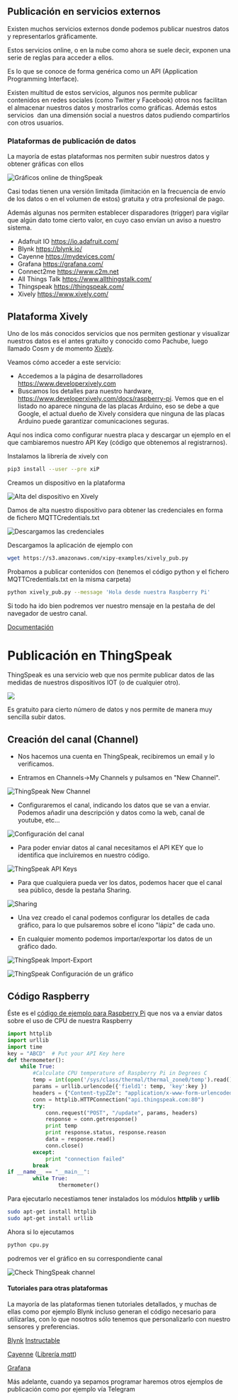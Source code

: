 ## Publicación en servicios externos

Existen muchos servicios externos donde podemos publicar nuestros datos y representarlos gráficamente.

Estos servicios online, o en la nube como ahora se suele decir, exponen una serie de reglas para acceder a ellos.

Es lo que se conoce de forma genérica como un API (Application Programming Interface). 

Existen multitud de estos servicios, algunos nos permite publicar contenidos en redes sociales (como Twitter y Facebook) otros nos facilitan el almacenar nuestros datos y mostrarlos como gráficas. Además estos servicios  dan una dimensión social a nuestros datos pudiendo compartirlos con otros usuarios.


### Plataformas de publicación de datos

La mayoría de estas plataformas nos permiten subir nuestros datos y obtener gráficas con ellos

![Gráficos online de thingSpeak](./images/TS_ML_Cropped_Visulaization_11001.png)

Casi todas tienen una versión limitada (limitación en la frecuencia de envío de los datos o en el volumen de estos) gratuita y otra profesional de pago.

Además algunas nos permiten establecer disparadores (trigger) para vigilar que algún dato tome cierto valor, en cuyo caso envían un aviso a nuestro sistema.

* Adafruit IO https://io.adafruit.com/
* Blynk  https://blynk.io/
* Cayenne https://mydevices.com/ 
* Grafana https://grafana.com/
* Connect2me https://www.c2m.net
* All Things Talk https://www.allthingstalk.com/
* Thingspeak https://thingspeak.com/
* Xively https://www.xively.com/


## Plataforma Xively

Uno de los más conocidos servicios que nos permiten gestionar y visualizar nuestros datos es el antes gratuito y conocido como Pachube, luego llamado Cosm y de momento [Xively](https://xively.com/).

Veamos cómo acceder a este servicio:

* Accedemos a la página de desarrolladores https://www.developerxively.com
* Buscamos los detalles para nuestro hardware, https://www.developerxively.com/docs/raspberry-pi. Vemos que en el listado no aparece ninguna de las placas Arduino, eso se debe a que Google, el actual dueño de Xively considera que ninguna de las placas Arduino puede garantizar comunicaciones seguras.

Aquí nos indica como configurar nuestra placa y descargar un ejemplo en el que cambiaremos nuestro API Key (código que obtenemos al registrarnos).

Instalamos la librería de xively con
```sh
pip3 install --user --pre xiP
```

Creamos un dispositivo en la plataforma 

![Alta del dispositivo en Xively](./images/637e385-XMA-raspberryPi-create-device-001.jpg)

Damos de alta nuestro dispositivo para obtener las credenciales en forma de fichero MQTTCredentials.txt 

![Descargamos las credenciales](./images/6b02bf3-XMA-raspberryPi-device-get-password-001.jpg)

Descargamos la aplicación de ejemplo con
```sh
wget https://s3.amazonaws.com/xipy-examples/xively_pub.py
```

Probamos a publicar contenidos con (tenemos el código python y el fichero MQTTCredentials.txt en la misma carpeta)

```sh
python xively_pub.py --message 'Hola desde nuestra Raspberry Pi'
```

Si todo ha ido bien podremos ver nuestro mensaje en la pestaña de del navegador de uestro canal.

[Documentación](https://www.developerxively.com/docs/raspberry-pi#create-a-device-template)

# Publicación en ThingSpeak

ThingSpeak es una servicio web que nos permite publicar datos de las medidas de nuestros dispositivos IOT (o de cualquier otro).

![](./images/ThingSpeak1.png)

Es gratuito para cierto número de datos y nos permite de manera muy sencilla subir datos.

## Creación del canal (Channel)

* Nos hacemos una cuenta en ThingSpeak, recibiremos un email y lo verificamos.

* Entramos en Channels->My Channels y pulsamos en "New Channel".

![ThingSpeak New Channel](./images/ThingSpeakNewChannel.png)

* Configuraremos el canal, indicando los datos que se van a enviar. Podemos añadir una descripción y datos como la web, canal de youtube, etc...

![Configuración del canal](./images/ThingSpeakConfiguracionCanal.png)

* Para poder enviar datos al canal necesitamos el API KEY que lo identifica que incluiremos en nuestro código.

![ThingSpeak API Keys](./images/ThingSpeakAPIKeys.png)

* Para que cualquiera pueda ver los datos, podemos hacer que el canal sea público, desde la pestaña Sharing.

![Sharing](./images/ThingSpeakCanalPublico.png)

* Una vez creado el canal podemos configurar los detalles de cada gráfico, para lo que pulsaremos sobre el icono "lápiz" de cada uno.

* En cualquier momento podemos importar/exportar los datos de un gráfico dado.

![ThingSpeak Import-Export](./images/ThingSpeakImport-Export.png)

![ThingSpeak Configuración de un gráfico](./images/ThingSpeakConfiguracionGrafico.png)

## Código Raspberry 

Éste es el [código de ejemplo para Raspberry Pi](https://iotdesignpro.com/projects/how-to-send-data-to-thingspeak-cloud-using-raspberry-pi) que nos va a enviar datos sobre el uso de CPU de nuestra Raspberry


```py
import httplib
import urllib
import time
key = "ABCD"  # Put your API Key here
def thermometer():
    while True:
        #Calculate CPU temperature of Raspberry Pi in Degrees C
        temp = int(open('/sys/class/thermal/thermal_zone0/temp').read()) / 1e3 # Get Raspberry Pi CPU temp
        params = urllib.urlencode({'field1': temp, 'key':key }) 
        headers = {"Content-typZZe": "application/x-www-form-urlencoded","Accept": "text/plain"}
        conn = httplib.HTTPConnection("api.thingspeak.com:80")
        try:
            conn.request("POST", "/update", params, headers)
            response = conn.getresponse()
            print temp
            print response.status, response.reason
            data = response.read()
            conn.close()
        except:
            print "connection failed"
        break
if __name__ == "__main__":
        while True:
                thermometer()
```

Para ejecutarlo necestiamos tener instalados los módulos **httplib** y **urllib**

```sh
sudo apt-get install httplib
sudo apt-get install urllib
```
Ahora si lo ejecutamos

```sh
python cpu.py
```
 podremos ver el gráfico en su correspondiente canal

![Check ThingSpeak channel](./images/Check-ThingSpeak-site-for-Data-Logging.png)

#### Tutoriales para otras plataformas

La mayoría de las plataformas tienen tutoriales detallados, y muchas de ellas como por ejemplo Blynk incluso generan el código necesario para utilizarlas, con lo que nosotros sólo tenemos que personalizarlo con nuestro sensores y preferencias.

[Blynk](https://blynk.io/en/getting-started) [Instructable](https://www.instructables.com/id/Blynk-JavaScript-in-20-minutes-Raspberry-Pi-Edison/)

[Cayenne](https://www.instructables.com/id/Platform-IoT-Cayenne-Mydevices-ESP8266-12E-NodeMCU/) ([Librería mqtt](https://github.com/myDevicesIoT/Cayenne-MQTT-ESP))

[Grafana](https://www.spainlabs.com/foros/tema-SpainLabsIoT2018-Grafana-Dashboard-Open-Source)

Más adelante, cuando ya sepamos programar haremos otros ejemplos de publicación como por ejemplo vía Telegram